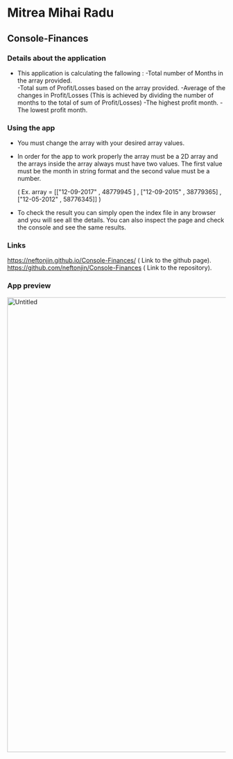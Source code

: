# Mitrea Mihai Radu

## Console-Finances

### Details about the application

- This application is calculating the fallowing :
  -Total number of Months in the array provided.  
  -Total sum of Profit/Losses based on the array provided.
  -Average of the changes in Profit/Losses (This is achieved by dividing the number of months to the total of sum of Profit/Losses)
  -The highest profit month.
  -The lowest profit month.

### Using the app

- You must change the array with your desired array values.
- In order for the app to work properly the array must be a 2D array and the arrays inside the array always must have two values.
  The first value must be the month in string format and the second value must be a number.

    ( Ex. array = [["12-09-2017" , 48779945 ] , ["12-09-2015" , 38779365] , ["12-05-2012" , 58776345]] )

- To check the result you can simply open the index file in any browser and you will see all the details. You can also inspect the page and check the console and see the same results.

### Links 

 https://neftonjin.github.io/Console-Finances/  (  Link to the github page).
 https://github.com/neftonjin/Console-Finances   (  Link to the repository).

 ### App preview

 <img width="1050" alt="Untitled" src="https://user-images.githubusercontent.com/25286630/211109818-1ccfb79b-6657-40c8-bad4-c12cf25998dd.png">
